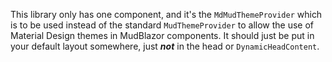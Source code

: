 ﻿This library only has one component, and it's the `MdMudThemeProvider` which is to be used instead of the standard
`MudThemeProvider` to allow the use of Material Design themes in MudBlazor components. It should just be put in your
default layout somewhere, just ***not*** in the head or `DynamicHeadContent`.